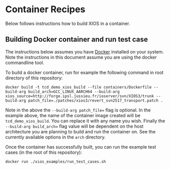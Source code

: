 # Container Recipes

Below follows instructions how to build XIOS in a container.

## Building Docker container and run test case

The instructions below assumes you have [Docker](https://docs.docker.com/engine/install/) installed on your system. Note the instructions in this document assume you are using the docker commandline tool. 

To build a docker container, run for example the following command in root directory of this repository:

```
docker build -t tcd_demo_xios_build --file containers/Dockerfile --build-arg build_arch=GCC_LINUX_AARCH64 --build-arg xios_source=http://forge.ipsl.jussieu.fr/ioserver/svn/XIOS3/trunk --build-arg patch_file=./patches/xios3/revert_svn2517_transport.patch .
```

Note in the above the `--build-arg patch_file=` flag is optional. In the example above, the name of the container image created will be `tcd_demo_xios_build`. You can replace it with any name you wish. Finally the `--build-arg build_arch=` flag value will be dependent on the host architecture you are planning to build and run the container on. See the currently available options in the `arch` directory.  

Once the container has successfully built, you can run the example test cases (in the root of this repository):

```
docker run ./xios_examples/run_test_cases.sh
```

